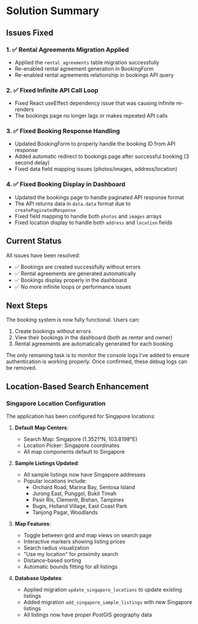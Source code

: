 # Solution Summary

## Issues Fixed

### 1. ✅ Rental Agreements Migration Applied
- Applied the `rental_agreements` table migration successfully
- Re-enabled rental agreement generation in BookingForm
- Re-enabled rental agreements relationship in bookings API query

### 2. ✅ Fixed Infinite API Call Loop
- Fixed React useEffect dependency issue that was causing infinite re-renders
- The bookings page no longer lags or makes repeated API calls

### 3. ✅ Fixed Booking Response Handling
- Updated BookingForm to properly handle the booking ID from API response
- Added automatic redirect to bookings page after successful booking (3 second delay)
- Fixed data field mapping issues (photos/images, address/location)

### 4. ✅ Fixed Booking Display in Dashboard
- Updated the bookings page to handle paginated API response format
- The API returns data in `data.data` format due to `createPaginatedResponse`
- Fixed field mapping to handle both `photos` and `images` arrays
- Fixed location display to handle both `address` and `location` fields

## Current Status

All issues have been resolved:
- ✅ Bookings are created successfully without errors
- ✅ Rental agreements are generated automatically
- ✅ Bookings display properly in the dashboard
- ✅ No more infinite loops or performance issues

## Next Steps

The booking system is now fully functional. Users can:
1. Create bookings without errors
2. View their bookings in the dashboard (both as renter and owner)
3. Rental agreements are automatically generated for each booking

The only remaining task is to monitor the console logs I've added to ensure authentication is working properly. Once confirmed, these debug logs can be removed.

## Location-Based Search Enhancement

### Singapore Location Configuration

The application has been configured for Singapore locations:

1. **Default Map Centers**:
   - Search Map: Singapore (1.3521°N, 103.8198°E)
   - Location Picker: Singapore coordinates
   - All map components default to Singapore

2. **Sample Listings Updated**:
   - All sample listings now have Singapore addresses
   - Popular locations include:
     - Orchard Road, Marina Bay, Sentosa Island
     - Jurong East, Punggol, Bukit Timah
     - Pasir Ris, Clementi, Bishan, Tampines
     - Bugis, Holland Village, East Coast Park
     - Tanjong Pagar, Woodlands

3. **Map Features**:
   - Toggle between grid and map views on search page
   - Interactive markers showing listing prices
   - Search radius visualization
   - "Use my location" for proximity search
   - Distance-based sorting
   - Automatic bounds fitting for all listings

4. **Database Updates**:
   - Applied migration `update_singapore_locations` to update existing listings
   - Added migration `add_singapore_sample_listings` with new Singapore listings
   - All listings now have proper PostGIS geography data